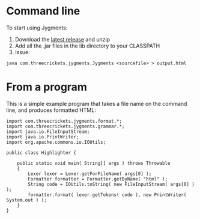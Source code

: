 # Command line #

To start using Jygments:

  1. Download the [latest release](http://code.google.com/p/jygments/downloads/detail?name=jygments-R25.zip&can=2&q=) and unzip
  1. Add all the .jar files in the lib directory to your CLASSPATH
  1. Issue:
```
java com.threecrickets.jygments.Jygments <sourcefile> > output.html
```


# From a program #

This is a simple example program that takes a file name on the command line, and produces formatted HTML:

```
import com.threecrickets.jygments.format.*;
import com.threecrickets.jygments.grammar.*;
import java.io.FileInputStream;
import java.io.PrintWriter;
import org.apache.commons.io.IOUtils;

public class Highlighter {

    public static void main( String[] args ) throws Throwable
    {
        Lexer lexer = Lexer.getForFileName( args[0] );
        Formatter formatter = Formatter.getByName( "html" );
        String code = IOUtils.toString( new FileInputStream( args[0] ) );
        formatter.format( lexer.getTokens( code ), new PrintWriter( System.out ) );
    }
}
```